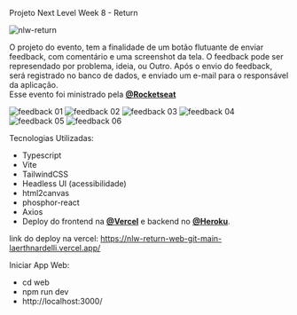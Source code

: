 Projeto Next Level Week 8 - Return

![nlw-return](https://user-images.githubusercontent.com/54412289/167443970-7c464ef7-1457-4db1-a0e3-b2af798787da.png)



O projeto do evento, tem a finalidade de um botão flutuante de enviar feedback, com comentário e uma screenshot da tela. 
O feedback pode ser represendado por problema, ideia, ou Outro. Após o envio do feedback, será registrado no banco de dados, e enviado um e-mail para o responsável da aplicação. <br/>
Esse evento foi ministrado pela **[@Rocketseat](https://github.com/Rocketseat)**

![feedback 01](https://user-images.githubusercontent.com/54412289/167454540-7eb6d314-ea68-4516-8195-930e6b41f0e4.png)
![feedback 02](https://user-images.githubusercontent.com/54412289/167454544-e24f0309-161f-4da7-80dd-8a978cc7332f.png)
![feedback 03](https://user-images.githubusercontent.com/54412289/167454546-12c8c28d-63b5-496d-a795-f263e9cb9834.png)
![feedback 04](https://user-images.githubusercontent.com/54412289/167454549-07d772dd-7b04-4e7f-8d6d-dc6d43c40112.png)
![feedback 05](https://user-images.githubusercontent.com/54412289/167454553-5f0baff7-1a08-43b4-8b88-08c61af84d6b.png)
![feedback 06](https://user-images.githubusercontent.com/54412289/167454555-9fd90ff4-3954-4e32-a261-71c9a4830b7d.png)


Tecnologias Utilizadas:
* Typescript <br/>
* Vite<br/>
* TailwindCSS<br/>
* Headless UI (acessibilidade)<br/>
* html2canvas<br/>
* phosphor-react<br/>
* Axios
* Deploy do frontend na **[@Vercel](https://vercel.com/)** e backend no **[@Heroku](https://heroku.com)**.

link do deploy na vercel: https://nlw-return-web-git-main-laerthnardelli.vercel.app/ 

Iniciar App Web: <br/>
* cd web<br/>
* npm run dev<br/>
* http://localhost:3000/
